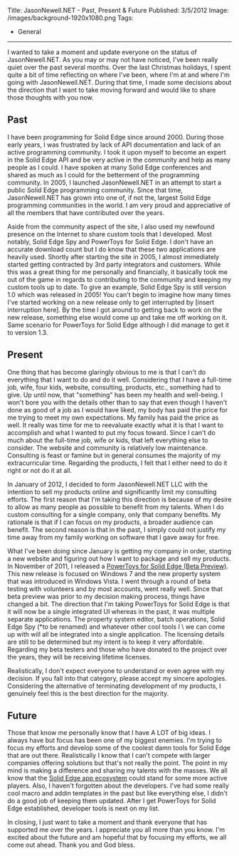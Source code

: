 Title: JasonNewell.NET - Past, Present & Future
Published: 3/5/2012
Image: /images/background-1920x1080.png
Tags:
  - General
---

I wanted to take a moment and update everyone on the status of JasonNewell.NET. As you may or may not have noticed, I've been really quiet over the past several months. Over the last Christmas holidays, I spent quite a bit of time reflecting on where I've been, where I'm at and where I'm going with JasonNewell.NET. During that time, I made some decisions about the direction that I want to take moving forward and would like to share those thoughts with you now.

## Past

I have been programming for Solid Edge since around 2000\. During those early years, I was frustrated by lack of API documentation and lack of an active programming community. I took it upon myself to become an expert in the Solid Edge API and be very active in the community and help as many people as I could. I have spoken at many Solid Edge conferences and shared as much as I could for the betterment of the programming community. In 2005, I launched JasonNewell.NET in an attempt to start a public Solid Edge programming community. Since that time, JasonNewell.NET has grown into one of, if not the, largest Solid Edge programming communities in the world. I am very proud and appreciative of all the members that have contributed over the years.

Aside from the community aspect of the site, I also used my newfound presence on the Internet to share custom tools that I developed. Most notably, Solid Edge Spy and PowerToys for Solid Edge. I don't have an accurate download count but I do know that these two applications are heavily used. Shortly after starting the site in 2005, I almost immediately started getting contracted by 3rd party integrators and customers. While this was a great thing for me personally and financially, it basically took me out of the game in regards to contributing to the community and keeping my custom tools up to date. To give an example, Solid Edge Spy is still version 1.0 which was released in 2005! You can't begin to imagine how many times I've started working on a new release only to get interrupted by [insert interruption here]. By the time I got around to getting back to work on the new release, something else would come up and take me off working on it. Same scenario for PowerToys for Solid Edge although I did manage to get it to version 1.3\.

## Present

One thing that has become glaringly obvious to me is that I can't do everything that I want to do and do it well. Considering that I have a full-time job, wife, four kids, website, consulting, products, etc., something had to give. Up until now, that "something" has been my health and well-being. I won't bore you with the details other than to say that even though I haven't done as good of a job as I would have liked, my body has paid the price for me trying to meet my own expectations. My family has paid the price as well. It really was time for me to reevaluate exactly what it is that I want to accomplish and what I wanted to put my focus toward. Since I can't do much about the full-time job, wife or kids, that left everything else to consider. The website and community is relatively low maintenance. Consulting is feast or famine but in general consumes the majority of my extracurricular time. Regarding the products, I felt that I either need to do it right or not do it at all.

In January of 2012, I decided to form JasonNewell.NET LLC with the intention to sell my products online and significantly limit my consulting efforts. The first reason that I'm taking this direction is because of my desire to allow as many people as possible to benefit from my talents. When I do custom consulting for a single company, only that company benefits. My rationale is that if I can focus on my products, a broader audience can benefit. The second reason is that in the past, I simply could not justify my time away from my family working on software that I gave away for free.

What I've been doing since January is getting my company in order, starting a new website and figuring out how I want to package and sell my products. In November of 2011, I released a [PowerToys for Solid Edge (Beta Preview)](http://www.jasonnewell.net/blog/item/9-powertoys-for-solid-edge-beta-preview.html). This new release is focused on Windows 7 and the new property system that was introduced in Windows Vista. I went through a round of beta testing with volunteers and by most accounts, went really well. Since that beta preview was prior to my decision making process, things have changed a bit. The direction that I'm taking PowerToys for Solid Edge is that it will now be a single integrated UI whereas in the past, it was multiple separate applications. The property system editor, batch operations, Solid Edge Spy (*to be renamed) and whatever other cool tools I \ we can come up with will all be integrated into a single application. The licensing details are still to be determined but my intent is to keep it very affordable. Regarding my beta testers and those who have donated to the project over the years, they will be receiving lifetime licenses.

Realistically, I don't expect everyone to understand or even agree with my decision. If you fall into that category, please accept my sincere apologies. Considering the alternative of terminating development of my products, I genuinely feel this is the best direction for the majority.

## Future

Those that know me personally know that I have A LOT of big ideas. I always have but focus has been one of my biggest enemies. I'm trying to focus my efforts and develop some of the coolest damn tools for Solid Edge that are out there. Realistically I know that I can't compete with larger companies offering solutions but that's not really the point. The point in my mind is making a difference and sharing my talents with the masses. We all know that the [Solid Edge app ecosystem](http://www.plm.automation.siemens.com/en_us/products/velocity/apps.shtml) could stand for some more active players. Also, I haven't forgotten about the developers. I've had some really cool macro and addin templates in the past but like everything else, I didn't do a good job of keeping them updated. After I get PowerToys for Solid Edge established, developer tools is next on my list.

In closing, I just want to take a moment and thank everyone that has supported me over the years. I appreciate you all more than you know. I'm excited about the future and am hopeful that by focusing my efforts, we all come out ahead. Thank you and God bless.